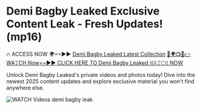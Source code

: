 # Demi Bagby Leaked Exclusive Content Leak - Fresh Updates! (mp16)

🔥 ACCESS NOW 🌍==►► <a href="https://tinyurl.com/3fjeunct" rel="nofollow">Demi Bagby Leaked Latest Collection</a></h3>
[🔴🌍📺📱👉WA𝚃CH Now==►► CLICK HERE TO Demi Bagby Leaked 𝚆𝙰𝚃𝙲𝙷 NOW](https://tinyurl.com/3fjeunct)

Unlock Demi Bagby Leaked's private videos and photos today! Dive into the newest 2025 content updates and explore exclusive material you won’t find anywhere else.


<a href="https://tinyurl.com/3fjeunct" rel="nofollow" data-target="animated-image.originalLink"><img src="https://camo.githubusercontent.com/8a4f000d20f83aca3bf7ec5f350d767afa0574a8a352519fd8cfa583a6f93a33/68747470733a2f2f692e696d6775722e636f6d2f644a486b345a712e676966" alt="WATCH Videos" data-canonical-src="https://i.imgur.com/dJHk4Zq.gif" style="max-width: 100%; display: inline-block;" data-target="animated-image.originalImage"></a>
demi bagby leak